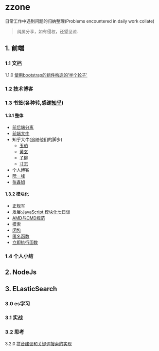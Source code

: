 # zzone
日常工作中遇到问题的归纳整理(Problems encountered in daily work collate)

> 纯属分享，如有侵权，还望见谅.

## 1. 前端

### 1.1 文档

1.1.0  [使用bootstrap的组件构造的'半个轮子'](https://github.com/occultskyrong/zzone/blob/master/doc/frame/%E5%89%8D%E7%AB%AF%E8%BD%AE%E5%AD%90.md)

### 1.2 技术博客

### 1.3 书签(各种转,感谢[知乎](www.zhihu.com))

#### 1.3.1 整体
* [前后端分离](http://ued.taobao.org/blog/2014/05/cross-platform-tpl/)
* [前端大牛](https://www.zhihu.com/question/19701162)
* 知乎大牛(追随他们的脚步)
  * [玉伯](https://www.zhihu.com/people/lifesinger/answers)
  * [黄玄](https://www.zhihu.com/people/huxpro/answers)
  * [子柳](https://www.zhihu.com/people/zi-liu/answers)
  * [寸志](https://www.zhihu.com/people/stein.cun/answers)
* 个人博客
 * [阮一峰](http://www.ruanyifeng.com/blog/) 
 * [张鑫旭](http://www.zhangxinxu.com/) 
  
#### 1.3.2 模块化
* 正规军
 * [发展:JavaScript 模块化七日谈](https://link.zhihu.com/?target=http%3A//huangxuan.me/js-module-7day/%23/)
 * [AMD与CMD规范](http://www.zhihu.com/question/20351507/answer/14859415)
* 摸索
 * [闭包](http://www.ruanyifeng.com/blog/2009/08/learning_javascript_closures.html)
 * [匿名函数](http://www.jb51.net/article/24759.htm)
 * [立即执行函数](http://bbs.csdn.net/topics/320095442#post-321060531)

### 1.4 个人小结

## 2. NodeJs

## 3. ELasticSearch

### 3.0 es学习

### 3.1 实战

### 3.2 思考

3.2.0  [拼音建议和关键词搜索的实现](https://github.com/occultskyrong/zzone/blob/master/doc/ElasticSearch/ik%2Bpinyin.md)

